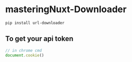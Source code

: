 # masteringNuxt-Downloader

```sh
pip install url-downloader 
```

## To get your api token 
```js
// in chrome cmd
document.cookie()
```
